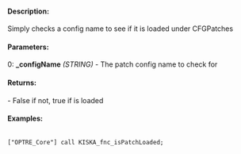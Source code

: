#### Description:
Simply checks a config name to see if it is loaded under CFGPatches

#### Parameters:
0: **_configName** *(STRING)* - The patch config name to check for

#### Returns:
<BOOL> - False if not, true if is loaded

#### Examples:
```sqf

["OPTRE_Core"] call KISKA_fnc_isPatchLoaded;

```

